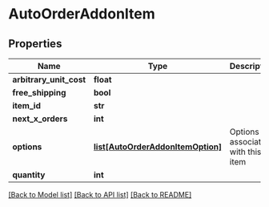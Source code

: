 # AutoOrderAddonItem

## Properties
Name | Type | Description | Notes
------------ | ------------- | ------------- | -------------
**arbitrary_unit_cost** | **float** |  | [optional] 
**free_shipping** | **bool** |  | [optional] 
**item_id** | **str** |  | [optional] 
**next_x_orders** | **int** |  | [optional] 
**options** | [**list[AutoOrderAddonItemOption]**](AutoOrderAddonItemOption.md) | Options associated with this item | [optional] 
**quantity** | **int** |  | [optional] 

[[Back to Model list]](../README.md#documentation-for-models) [[Back to API list]](../README.md#documentation-for-api-endpoints) [[Back to README]](../README.md)


